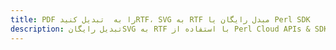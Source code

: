 ---title: PDF را به  تبدیل کنیدRTF، SVG به RTF مبدل رایگان یا Perl SDKdescription: تبدیل رایگانSVG به RTF با استفاده از Perl Cloud APIs & SDK همچنین اسناد PDF را در Cloud ایجاد، ویرایش و رندر کنید.---
